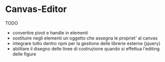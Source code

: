 # Canvas-Editor

TODO
- convertire pivot e handle in elementi
- sostituire negli elementi un oggetto che assegna le propriet' al canvas
- integrare tutto dentro npm per la gestione delle librerie esterne (jquery)
- abilitare il disegno delle linee di costruzione quando si effettua l'editing delle figure
